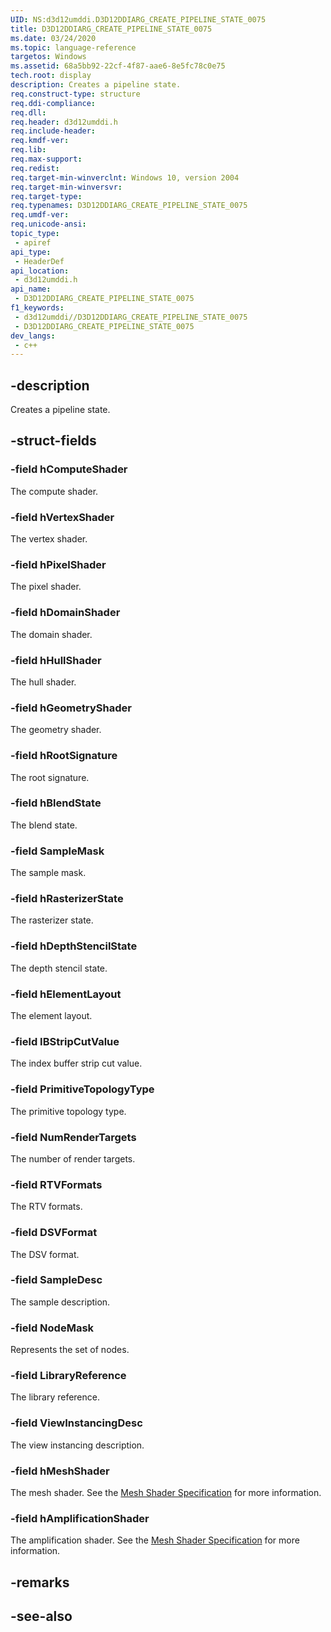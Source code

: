 ```yaml
---
UID: NS:d3d12umddi.D3D12DDIARG_CREATE_PIPELINE_STATE_0075
title: D3D12DDIARG_CREATE_PIPELINE_STATE_0075
ms.date: 03/24/2020
ms.topic: language-reference
targetos: Windows
ms.assetid: 68a5bb92-22cf-4f87-aae6-8e5fc78c0e75
tech.root: display
description: Creates a pipeline state.
req.construct-type: structure
req.ddi-compliance: 
req.dll: 
req.header: d3d12umddi.h
req.include-header: 
req.kmdf-ver: 
req.lib: 
req.max-support: 
req.redist: 
req.target-min-winverclnt: Windows 10, version 2004
req.target-min-winversvr: 
req.target-type: 
req.typenames: D3D12DDIARG_CREATE_PIPELINE_STATE_0075
req.umdf-ver: 
req.unicode-ansi: 
topic_type:
 - apiref
api_type:
 - HeaderDef
api_location:
 - d3d12umddi.h
api_name:
 - D3D12DDIARG_CREATE_PIPELINE_STATE_0075
f1_keywords:
 - d3d12umddi//D3D12DDIARG_CREATE_PIPELINE_STATE_0075
 - D3D12DDIARG_CREATE_PIPELINE_STATE_0075
dev_langs:
 - c++
---
```


## -description

Creates a pipeline state.

## -struct-fields

### -field hComputeShader

The compute shader.

### -field hVertexShader

The vertex shader.

### -field hPixelShader

The pixel shader.

### -field hDomainShader

The domain shader.

### -field hHullShader

The hull shader.

### -field hGeometryShader

The geometry shader.

### -field hRootSignature

The root signature.

### -field hBlendState

The blend state.

### -field SampleMask

The sample mask.

### -field hRasterizerState

The rasterizer state.

### -field hDepthStencilState

The depth stencil state.

### -field hElementLayout

The element layout.

### -field IBStripCutValue

The index buffer strip cut value.

### -field PrimitiveTopologyType

The primitive topology type.

### -field NumRenderTargets

The number of render targets.

### -field RTVFormats

The RTV formats.

### -field DSVFormat

The DSV format.

### -field SampleDesc

The sample description.

### -field NodeMask

Represents the set of nodes.

### -field LibraryReference

The library reference.

### -field ViewInstancingDesc

The view instancing description.

### -field hMeshShader

The mesh shader. See the [Mesh Shader Specification](https://microsoft.github.io/DirectX-Specs/d3d/MeshShader.html) for more information.

### -field hAmplificationShader

The amplification shader. See the [Mesh Shader Specification](https://microsoft.github.io/DirectX-Specs/d3d/MeshShader.html) for more information.

## -remarks

## -see-also
